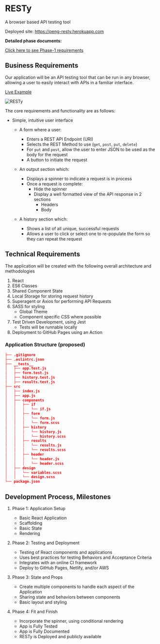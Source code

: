 # RESTy

A browser based API testing tool

Deployed site: <https://peng-resty.herokuapp.com>

**Detailed phase documents:**

[Click here to see Phase-1 requirements](docs/phase1.md)

## Business Requirements

Our application will be an API testing tool that can be run in any browser, allowing a user to easily interact with APIs in a familiar interface.

[Live Example](https://resty.netlify.app/)

![RESTy](https://codefellows.github.io/code-401-javascript-guide/curriculum/apps-and-libraries/resty/resty.png)

The core requirements and functionality are as follows:

- Simple, intuitive user interface
  - A form where a user:
    - Enters a REST API Endpoint (URI)
    - Selects the REST Method to use (```get```, ```post```, ```put```, ```delete```)
    - For ```put``` and ```post```, allow the user to enter JSON to be used as the body for the request
    - A button to initiate the request
  - An output section which:
    - Displays a spinner to indicate a request is in process
    - Once a request is complete:
      - Hide the spinner
      - Display a well formatted view of the API response in 2 sections
        - Headers
        - Body

  - A history section which:
    - Shows a list of all unique, successful requests
    - Allows a user to click or select one to re-populate the form so they can repeat the request

## Technical Requirements

The application will be created with the following overall architecture and methodologies

1. React
2. ES6 Classes
3. Shared Component State
4. Local Storage for storing request history
5. Superagent or Axios for performing API Requests
6. SASS for styling
     - Global Theme
     - Component specific CSS where possible
7. Test Driven Development, using Jest
    - Tests will be runnable locally
8. Deployment to GitHub Pages using an Action

### Application Structure (proposed)

```json
├── .gitignore
├── .eslintrc.json
├── __tests__
│   ├── app.test.js
│   ├── form.test.js
│   ├── history.test.js
│   ├── results.test.js
├── src
│   ├── index.js
│   ├── app.js
│   ├── components
│   │   ├── if
│   │   │   └── if.js
│   │   ├── form
│   │   │   └── form.js
│   │   │   └── form.scss
│   │   ├── history
│   │   │   └── history.js
│   │   │   └── history.scss
│   │   ├── results
│   │   │   └── results.js
│   │   │   └── results.scss
│   │   ├── header
│   │   │   └── header.js
│   │   │   └── header.scss
│   ├── design
│   │   └── variables.scss
│   │   └── design.scss
└── package.json
```

## Development Process, Milestones

1. Phase 1: Application Setup
    - Basic React Application
    - Scaffolding
    - Basic State
    - Rendering

2. Phase 2: Testing and Deployment
    - Testing of React components and applications
    - Uses best practices for testing Behaviors and Acceptance Criteria
    - Integrates with an online CI framework
    - Deploy to GitHub Pages, Netlify, and/or AWS

3. Phase 3: State and Props
    - Create multiple components to handle each aspect of the Application
    - Sharing state and behaviors between components
    - Basic layout and styling

4. Phase 4: Fit and Finish
    - Incorporate the spinner, using conditional rendering
    - App is Fully Tested
    - App is Fully Documented
    - RESTy is Deployed and publicly available
